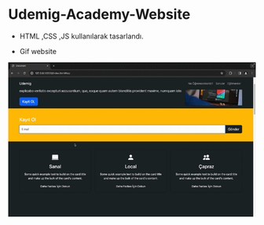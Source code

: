 # Udemig-Academy-Website

 - HTML ,CSS ,JS kullanılarak tasarlandı.

 - Gif website

 <img src="images/udemig.gif">
